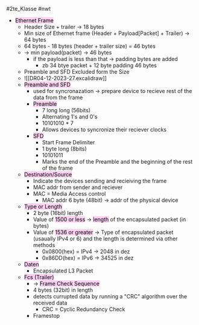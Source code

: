 #2te_Klasse #nwt 
- <mark style="background: #FFB8EBA6;">Ethernet Frame</mark>
	- Header Size + trailer → 18 bytes
	- Min size of Ethernet frame (Header + Payload[Packet] + Trailer) → 64 bytes
	- 64 bytes - 18 bytes (header + trailer size) = 46 bytes
	- → min payload(packet) → 46 bytes
		- if the payload is less than that → padding bytes are added
			- zb 34 btye packet + 12 byte padding 46 bytes
	- Preamble and SFD Excluded form the Size
	- ![[DR04-12-2023-27.excalidraw]]
	- <mark style="background: #FFB8EBA6;">Preamble and SFD</mark>
		- used for syncronazation → prepare device to recieve rest of the data from the frame
		- <mark style="background: #FFB8EBA6;">Preamble</mark>
			- 7 long long (56bits)
			- Alternating 1's and 0's
			- 10101010 * 7
			- Allows devices to syncronize their reciever clocks
		- <mark style="background: #FFB8EBA6;">SFD</mark>
			- Start Frame Delimiter
			- 1 byte long (8bits)
			- 10101011
			- Marks the end of the Preamble and the beginning of the rest of the frame
	- <mark style="background: #FFB8EBA6;">Destination/Source</mark>
		- Indicate the devices sending and recieiving the frame
		- MAC addr from sender and reciever
		- MAC = Media Access control
			- MAC addr 6 byte (48bit) → addr of the physical device
	- <mark style="background: #FFB8EBA6;">Type or Length</mark>
		- 2 byte (16bit) length
		- Value of <mark style="background: #FFB8EBA6;">1500 or less</mark> → <mark style="background: #FFB8EBA6;">length</mark> of the encapsulated packet (in bytes)
		- Value of <mark style="background: #FFB8EBA6;">1536 or greater</mark> → Type of encapsulated packet (usaually IPv4 or 6) and the length is determined via other methods
			- 0x0800(hex) = IPv4 → 2048 in dez
			- 0x86DD(hex) = IPv6 → 34525 in dez
	- <mark style="background: #FFB8EBA6;">Daten</mark>
		- Encapsulated L3 Packet
	- <mark style="background: #FFB8EBA6;">Fcs (Trailer)</mark>
		- → <mark style="background: #FFB8EBA6;">Frame Check Sequence</mark>
		- 4 bytes (32bit) in length
		- detects currupted data by running a "CRC" algorithm over the received data
			- CRC = Cyclic Redundancy Check
		- Framestop